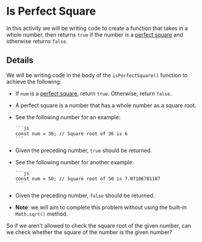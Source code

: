 # Is Perfect Square

In this activity we will be writing code to create a function that takes in a whole number, then returns `true` if the number is a [perfect square](https://en.wikipedia.org/wiki/Square_number) and otherwise returns `false`.

## Details

We will be writing code in the body of the `isPerfectSquare()` function to achieve the following:

- If `num` is a [perfect square](https://en.wikipedia.org/wiki/Square_number), return `true`. Otherwise, return `false`.

- A perfect square is a number that has a whole number as a square root.

- See the following number for an example:

      ```js
      const num = 36; // Square root of 36 is 6
      ```

- Given the preceding number, `true` should be returned.

- See the following number for another example:

      ```js
      const num = 50; // Square root of 50 is 7.07106781187
      ```

- Given the preceding number, `false` should be returned.

- **Note**: we will aim to complete this problem without using the built-in `Math.sqrt()` method.

So if we aren't allowed to check the square root of the given number, can we check whether the square of the number is the given number?
